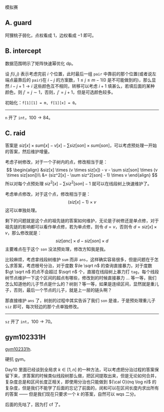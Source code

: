 模拟赛

## A. guard

阿狸桃子弱化，点权看成 $1$，边权看成 $-1$ 即可。

## B. intercept

数据范围明示了矩阵快速幂优化 dp。

设 $f(i, j)$ 表示考虑完前 $i$ 个位置，此时最后一组 `pair` 中靠前的那个位置(或者说左端点最靠后的 `pair`)在 $i - j$ 的方案数，$1 \le j \le m - 1$(0 是不可能做到的)，那么显然 $i - j + 1 \to i$ 这些颜色互不相同，转移可以考虑 $i + 1$ 填甚么，若填后面的某种颜色，则 $j' = j \sim 1$，否则，$j' = j + 1$，但是可选颜色较多。

初始化：`f[1][1] = m, f[1][x] = 0`。

---

`n` 开了 `int`，$100 \to 84$。

## C. raid

答案是 $siz[x] \times sum[x] - v[x] - \sum siz[son] \times sum[son]$，可以考虑预处理一开始的答案，然后维护增量。

考虑子树修改，对于一个子树内的点，修改相当于是：
$$
\begin{align}
&siz[x] \times (v \times siz[x]) - v - \sum siz[son] \times (v \times siz[son])\\
&= (siz^2[x] - \sum siz^2[son] - 1) \times v
\end{align}
$$
所以对每个点预处理 $siz^2[x] - \sum siz^2[son] - 1$ 就可以在线段树上快速维护了。

考虑单点修改，对于这个点，修改相当于是：
$$
(siz[x] - 1) \times v
$$
这可以单独处理。

剩下的问题就是这个点的祖先链的答案如何维护，无论是子树修还是单点修，对于祖先链的影响都可以看作单点修，若为单点修，则令 $d = v$，否则令 $d = siz[x] \times v$，那么修改就是：
$$
siz[anc] \times d - siz[son] \times d
$$
主要难点在于这个 `son` 没法预处理，修改方知我是我。

比较麻烦，考虑拿线段树维护 `sum` 而非 `ans`，这样确实容易很多，但是问题在于怎么求答案，考虑根号分治，对于度数 $\le \sqrt n$ 的查询直接暴力，对于度数 $\gt \sqrt n$ 的点不会超过 $\sqrt n$ 个，直接在线段树上暴力打 `tag`，每个线段树节点维护一下这个区间的超点有哪些，修改到的时候直接暴力 $\ldots$ 等一等，我们怎么知道他的儿子节点是什么的？树剖？等一等，如果是连续区间，显然就是重儿子，否则，最后一个节点的儿子，就是上一层的链头啊？

那直接维护 `ans` 了，树剖的过程中其实告诉了我们 `son` 是谁，于是预处理重儿子 `siz` 即可，每次轻边的那个点单独修改。

---

`sz` 开了 `int`，$100 \to 70$。

## gym102331H

[gym102331h](https://codeforces.com/gym/102331/problem/H). 

硬抗 gym。

Day10 里面已经谈到全局求 $k \in [1, n]$ 的一种方法，可以考虑把分治过程的答案保留下来，求答案的时候类似线段树那么做，把区间提取出来，但是无论如何合并，复杂度总是和区间长度正相关，即使用分治也只能做到 ${\cal O}(nq \log n)$ 的复杂度，但是我们不能学了后面的忘记了前面的，闵和可以在区间长度内求出所有的答案 —— 但是我们现在只要求一个 $k$ 的答案，自然可以 wqs 二分。

后面的先咕了，因为打 cf 了。
